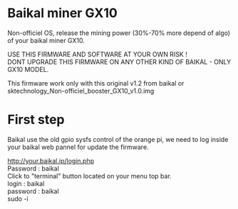 # Baikal miner GX10
Non-officiel OS, release the mining power (30%-70% more depend of algo) of your baikal miner GX10.                                         

USE THIS FIRMWARE AND SOFTWARE AT YOUR OWN RISK !                                                                 
DONT UPGRADE THIS FIRMWARE ON ANY OTHER KIND OF BAIKAL - ONLY GX10 MODEL.                                                                

This firmware work only with this original v1.2 from baikal or sktechnology_Non-officiel_booster_GX10_v1.0.img                                                                           
# First step

Baikal use the old gpio sysfs control of the orange pi, we need to log inside your baikal web pannel for update the firmware.

http://your.baikal.ip/login.php                                                                                                       
Password : baikal                                                                                                                        
Click to "terminal" button located on your menu top bar.                                                                                
login : baikal                                                                                                                      
password : baikal                                                                                                                       
sudo -i









